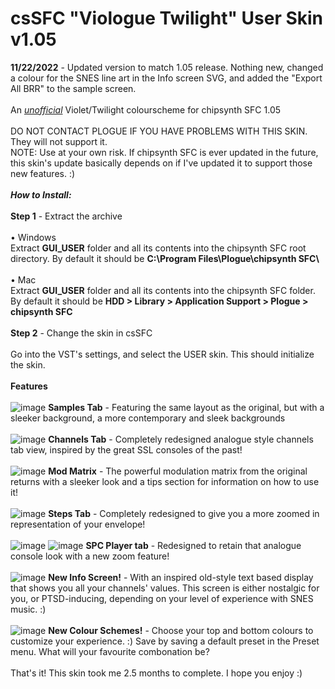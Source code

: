 # csSFC "Viologue Twilight" User Skin v1.05<br>

<b>11/22/2022</b> - Updated version to match 1.05 release. Nothing new, changed a colour for the SNES line art in the Info screen SVG, and added the "Export All BRR" to the sample screen.<br>
<br>
An <i><u>unofficial</i></u> Violet/Twilight colourscheme for chipsynth SFC 1.05<br>
<br>
DO NOT CONTACT PLOGUE IF YOU HAVE PROBLEMS WITH THIS SKIN. They will not support it.<br>
NOTE: Use at your own risk. If chipsynth SFC is ever updated in the future, this skin's update basically depends on if I've updated it to support those new features. :)<br>
<br>
<i><b>How to Install:</b></i><br>
<br>
<b>Step 1</b> - Extract the archive<br><br>
&#8226; Windows<br>
Extract <b>GUI_USER</b> folder and all its contents into the chipsynth SFC root directory. By default it should be <b>C:&#92;Program Files&#92;Plogue&#92;chipsynth SFC&#92;</b><br><br>
&#8226; Mac<br>
Extract <b>GUI_USER</b> folder and all its contents into the chipsynth SFC folder. By default it should be <b>HDD &gt; Library &gt; Application Support &gt; Plogue &gt; chipsynth SFC</b><br>
<br>
<b>Step 2</b> - Change the skin in csSFC<br><br>
Go into the VST's settings, and select the USER skin. This should initialize the skin.<br>
<br>
<b>Features</b><br>
<br>
![image](https://user-images.githubusercontent.com/40436054/100702891-58ce0480-3357-11eb-8a65-0e8ba718d5af.png)
<b>Samples Tab</b> - Featuring the same layout as the original, but with a sleeker background, a more contemporary and sleek backgrounds
<br><br>
![image](https://user-images.githubusercontent.com/40436054/100702846-43f17100-3357-11eb-9451-851e97274bb9.png)
<b>Channels Tab</b> - Completely redesigned analogue style channels tab view, inspired by the great SSL consoles of the past!
<br><br>
![image](https://user-images.githubusercontent.com/40436054/100702687-fffe6c00-3356-11eb-865b-566e56965865.png)
<b>Mod Matrix</b> - The powerful modulation matrix from the original returns with a sleeker look and a tips section for information on how to use it!
<br><br>
![image](https://user-images.githubusercontent.com/40436054/100702767-26bca280-3357-11eb-8f97-06c9f713a542.png)
<b>Steps Tab</b> - Completely redesigned to give you a more zoomed in representation of your envelope!
<br><br>
![image](https://user-images.githubusercontent.com/40436054/100702969-80bd6800-3357-11eb-85d9-52a9aad973a6.png)
![image](https://user-images.githubusercontent.com/40436054/100703002-8ca92a00-3357-11eb-8f4b-46baf78a584d.png)
<b>SPC Player tab</b> - Redesigned to retain that analogue console look with a new zoom feature!
<br><br>
![image](https://user-images.githubusercontent.com/40436054/100702928-6d120180-3357-11eb-92a6-334500ba317b.png)
<b>New Info Screen!</b> - With an inspired old-style text based display that shows you all your channels' values. This screen is either nostalgic for you, or PTSD-inducing, depending on your level of experience with SNES music. :)
<br><br>
![image](https://user-images.githubusercontent.com/40436054/101266405-5c6cdd00-3703-11eb-9481-4acaddc1b627.png)
<b>New Colour Schemes!</b> - Choose your top and bottom colours to customize your experience. :) Save by saving a default preset in the Preset menu. What will your favourite combonation be?
<br><br>
That's it! This skin took me 2.5 months to complete. I hope you enjoy :)
